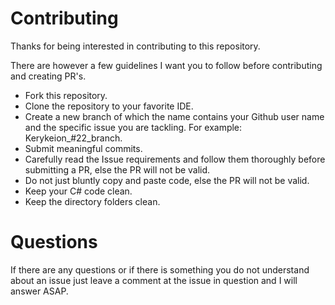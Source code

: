 # Contributing

Thanks for being interested in contributing to this repository.

There are however a few guidelines I want you to follow before contributing and creating PR's.

- Fork this repository.
- Clone the repository to your favorite IDE.
- Create a new branch of which the name contains your Github user name and the specific issue you are tackling. For example: Kerykeion_#22_branch.
- Submit meaningful commits.
- Carefully read the Issue requirements and follow them thoroughly before submitting a PR, else the PR will not be valid.
- Do not just bluntly copy and paste code, else the PR will not be valid.
- Keep your C# code clean.
- Keep the directory folders clean.

# Questions

If there are any questions or if there is something you do not understand about an issue just leave a comment at the issue in question and I will answer ASAP.

